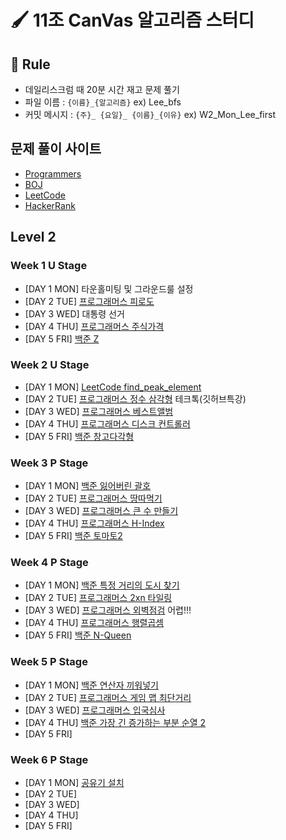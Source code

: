 # 🖌️ 11조 CanVas 알고리즘 스터디 

## 📏 Rule
- 데일리스크럼 때 20분 시간 재고 문제 풀기  
- 파일 이름 : `{이름}_{알고리즘}` ex) Lee_bfs
- 커밋 메시지 : `{주}_ {요일}_ {이름}_{이유}` ex) W2_Mon_Lee_first

## 문제 풀이 사이트
- [Programmers](https://programmers.co.kr/learn/challenges)
- [BOJ](https://www.acmicpc.net/)
- [LeetCode](https://leetcode.com/)
- [HackerRank](https://www.hackerrank.com/dashboard)


## Level 2 

### Week 1 U Stage

- [DAY 1 MON] 타운홀미팅 및 그라운드룰 설정 
- [DAY 2 TUE] [프로그래머스 피로도](https://github.com/HeoSeokYong/BoostCampAlgorithmStudy_LEVEL2_CV11/tree/main/week1/Tue)
- [DAY 3 WED] 대통령 선거 
- [DAY 4 THU] [프로그래머스 주식가격](https://github.com/HeoSeokYong/BoostCampAlgorithmStudy_LEVEL2_CV11/tree/main/week1/Thu)
- [DAY 5 FRI] [백준 Z](https://github.com/HeoSeokYong/BoostCampAlgorithmStudy_LEVEL2_CV11/tree/main/week1/Fri)

### Week 2 U Stage

- [DAY 1 MON] [LeetCode find_peak_element](https://github.com/HeoSeokYong/BoostCampAlgorithmStudy_LEVEL2_CV11/tree/main/week2/Mon)
- [DAY 2 TUE] [프로그래머스 정수 삼각형](https://github.com/HeoSeokYong/BoostCampAlgorithmStudy_LEVEL2_CV11/tree/main/week2/Tue) 테크톡(깃허브특강)
- [DAY 3 WED] [프로그래머스 베스트앨범](https://github.com/HeoSeokYong/BoostCampAlgorithmStudy_LEVEL2_CV11/tree/main/week2/Wed)
- [DAY 4 THU] [프로그래머스 디스크 컨트롤러](https://github.com/seohl16/BoostCampAlgorithmStudy_LEVEL2_CV11/tree/main/week2/Thu)
- [DAY 5 FRI] [백준 창고다각형](https://github.com/HeoSeokYong/BoostCampAlgorithmStudy_LEVEL2_CV11/tree/main/week2/Fri)

### Week 3 P Stage 

- [DAY 1 MON] [백준 잃어버린 괄호](https://github.com/HeoSeokYong/BoostCampAlgorithmStudy_LEVEL2_CV11/tree/main/week3/Mon)
- [DAY 2 TUE] [프로그래머스 땅따먹기](https://github.com/HeoSeokYong/BoostCampAlgorithmStudy_LEVEL2_CV11/tree/main/week3/Tue)
- [DAY 3 WED] [프로그래머스 큰 수 만들기](https://github.com/HeoSeokYong/BoostCampAlgorithmStudy_LEVEL2_CV11/tree/main/week3/Wed)
- [DAY 4 THU] [프로그래머스 H-Index](https://github.com/HeoSeokYong/BoostCampAlgorithmStudy_LEVEL2_CV11/tree/main/week3/Thu)
- [DAY 5 FRI] [백준 토마토2](https://github.com/HeoSeokYong/BoostCampAlgorithmStudy_LEVEL2_CV11/tree/main/week3/Fri)

### Week 4 P Stage 

- [DAY 1 MON] [백준 특정 거리의 도시 찾기](https://github.com/HeoSeokYong/BoostCampAlgorithmStudy_LEVEL2_CV11/tree/main/week4/Mon)
- [DAY 2 TUE] [프로그래머스 2xn 타일링](https://github.com/HeoSeokYong/BoostCampAlgorithmStudy_LEVEL2_CV11/tree/main/week4/Tue)
- [DAY 3 WED] [프로그래머스 외벽점검](https://github.com/HeoSeokYong/BoostCampAlgorithmStudy_LEVEL2_CV11/tree/main/week4/Wed) 어렵!!!
- [DAY 4 THU] [프로그래머스 행렬곱셈](https://github.com/HeoSeokYong/BoostCampAlgorithmStudy_LEVEL2_CV11/tree/main/week4/Thu)
- [DAY 5 FRI] [백준 N-Queen](https://github.com/HeoSeokYong/BoostCampAlgorithmStudy_LEVEL2_CV11/tree/main/week4/Fri)


### Week 5 P Stage 

- [DAY 1 MON] [백준 연산자 끼워넣기](https://github.com/HeoSeokYong/BoostCampAlgorithmStudy_LEVEL2_CV11/tree/main/week5/Mon)
- [DAY 2 TUE] [프로그래머스 게임 맵 최단거리](https://github.com/HeoSeokYong/BoostCampAlgorithmStudy_LEVEL2_CV11/tree/main/week5/Tue)
- [DAY 3 WED] [프로그래머스 입국심사](https://github.com/HeoSeokYong/BoostCampAlgorithmStudy_LEVEL2_CV11/tree/main/week5/Wed)
- [DAY 4 THU] [백준 가장 긴 증가하는 부분 순열 2](https://github.com/HeoSeokYong/BoostCampAlgorithmStudy_LEVEL2_CV11/tree/main/week5/Thu)
- [DAY 5 FRI] 

### Week 6 P Stage 

- [DAY 1 MON] [공유기 설치](https://www.acmicpc.net/problem/2110)
- [DAY 2 TUE] 
- [DAY 3 WED] 
- [DAY 4 THU] 
- [DAY 5 FRI] 


